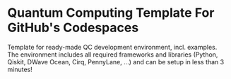 # Quantum Computing Template For GitHub's Codespaces

Template for ready-made QC development environment, incl. examples. The environment includes all required frameworks and libraries (Python, Qiskit, DWave Ocean, Cirq, PennyLane, ...) and can be setup in less than 3 minutes!